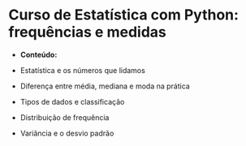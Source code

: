 # Curso de Estatística com Python: frequências e medidas

* **Conteúdo:**
  
* Estatística e os números que lidamos
* Diferença entre média, mediana e moda na prática
* Tipos de dados e classificação 
* Distribuição de frequência
* Variância e o desvio padrão
  







